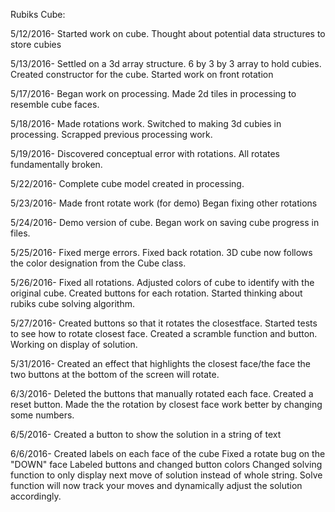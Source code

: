 Rubiks Cube:

5/12/2016- Started work on cube.
Thought about potential data structures to store cubies

5/13/2016- Settled on a 3d array structure.
6 by 3 by 3 array to hold cubies.
Created constructor for the cube. 
Started work on front rotation

5/17/2016- Began work on processing.
Made 2d tiles in processing to resemble cube faces.

5/18/2016- Made rotations work.
Switched to making 3d cubies in processing. Scrapped previous processing work.

5/19/2016- Discovered conceptual error with rotations.
All rotates fundamentally broken.

5/22/2016- Complete cube model created in processing.


5/23/2016- Made front rotate work (for demo)
Began fixing other rotations

5/24/2016- Demo version of cube.
Began work on saving cube progress in files.

5/25/2016- Fixed merge errors.
Fixed back rotation.
3D cube now follows the color designation from the Cube class.

5/26/2016- Fixed all rotations.
Adjusted colors of cube to identify with the original cube.
Created buttons for each rotation.
Started thinking about rubiks cube solving algorithm.

5/27/2016- Created buttons so that it rotates the closestface. Started tests to see how to rotate closest face.
Created a scramble function and button.
Working on display of solution.

5/31/2016- Created an effect that highlights the closest face/the face the two buttons at the bottom of the screen will rotate.

6/3/2016- Deleted the buttons that manually rotated each face. Created a reset button. Made the the rotation by closest face work better by changing some numbers.

6/5/2016- Created a button to show the solution in a string of text

6/6/2016- Created labels on each face of the cube
Fixed a rotate bug on the "DOWN" face
Labeled buttons and changed button colors
Changed solving function to only display next move of solution instead of whole string.
Solve function will now track your moves and dynamically adjust the solution accordingly.




